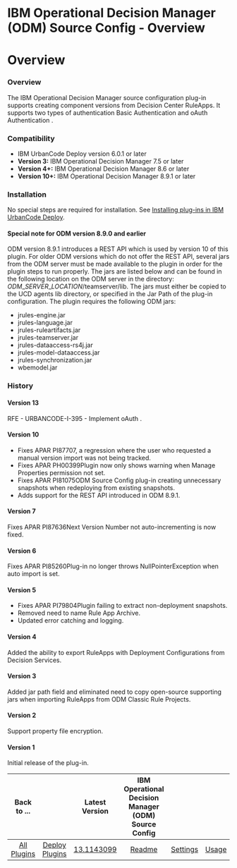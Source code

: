 
IBM Operational Decision Manager (ODM) Source Config - Overview
===============================================================

# Overview


### Overview




The IBM Operational Decision Manager source configuration plug-in supports creating component versions from Decision Center RuleApps. It supports two types of authentication Basic Authentication and oAuth Authentication .

### Compatibility

* IBM UrbanCode Deploy version 6.0.1 or later
* **Version 3:** IBM Operational Decision Manager 7.5 or later
* **Version 4+:** IBM Operational Decision Manager 8.6 or later
* **Version 10+:** IBM Operational Decision Manager 8.9.1 or later

### Installation

No special steps are required for installation. See [Installing plug-ins in IBM UrbanCode Deploy](https://community.ibm.com/community/user/wasdevops/blogs/laurel-dickson-bull1/2022/06/13/install-plugins "Installing plug-ins in IBM UrbanCode Deploy").

#### Special note for ODM version 8.9.0 and earlier

ODM version 8.9.1 introduces a REST API which is used by version 10 of this plugin. For older ODM versions which do not offer the REST API, several jars from the ODM server must be made available to the plugin in order for the plugin steps to run properly. The jars are listed below and can be found in the following location on the ODM server in the directory: $ODM\_SERVER\_LOCATION$/teamserver/lib. The jars must either be copied to the UCD agents lib directory, or specified in the Jar Path of the plug-in configuration. The plugin requires the following ODM jars:

* jrules-engine.jar
* jrules-language.jar
* jrules-ruleartifacts.jar
* jrules-teamserver.jar
* jrules-dataaccess-rs4j.jar
* jrules-model-dataaccess.jar
* jrules-synchronization.jar
* wbemodel.jar

### History

#### Version 13

RFE - URBANCODE-I-395 - Implement oAuth .

#### Version 10

* Fixes APAR PI87707, a regression where the user who requested a manual version import was not being tracked.
* Fixes APAR PH00399Plugin now only shows warning when Manage Properties permission not set.
* Fixes APAR PI81075ODM Source Config plug-in creating unnecessary snapshots when redeploying from existing snapshots.
* Adds support for the REST API introduced in ODM 8.9.1.

#### Version 7

Fixes APAR PI87636Next Version Number not auto-incrementing is now fixed.

#### Version 6

Fixes APAR PI85260Plug-in no longer throws NullPointerException when auto import is set.

#### Version 5

* Fixes APAR PI79804Plugin failing to extract non-deployment snapshots.
* Removed need to name Rule App Archive.
* Updated error catching and logging.

#### Version 4

Added the ability to export RuleApps with Deployment Configurations from Decision Services.

#### Version 3

Added jar path field and eliminated need to copy open-source supporting jars when importing RuleApps from ODM Classic Rule Projects.

#### Version 2

Support property file encryption.

#### Version 1

Initial release of the plug-in.



|Back to ...||Latest Version|IBM Operational Decision Manager (ODM) Source Config ||||
| :---: | :---: | :---: | :---: | :---: | :---: | :---: |
|[All Plugins](../../index.md)|[Deploy Plugins](../README.md)|[13.1143099](https://raw.githubusercontent.com/UrbanCode/IBM-UCD-PLUGINS/main/files/ibm-odm-source-config/ucd-ibm-odm-source-config-13.1143099.zip)|[Readme](README.md)|[Settings](settings.md)|[Usage](usage.md)|[Downloads](downloads.md)|
